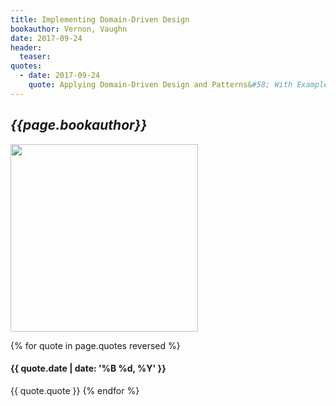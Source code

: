 ```yaml
---
title: Implementing Domain-Driven Design
bookauthor: Vernon, Vaughn
date: 2017-09-24
header:
  teaser: 
quotes:
  - date: 2017-09-24
    quote: Applying Domain-Driven Design and Patterns&#58; With Examples in C# and .NET by Jimmy Nilsson
---
```

## *{{page.bookauthor}}*

<img width="300" src="{{ page.header.teaser }}"/>

{% for quote in page.quotes reversed %}
#### {{ quote.date | date: '%B %d, %Y' }}
{{ quote.quote }}
{% endfor %}
